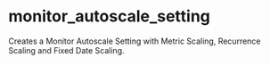 # monitor_autoscale_setting

Creates a Monitor Autoscale Setting with Metric Scaling, Recurrence Scaling and Fixed Date Scaling.